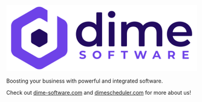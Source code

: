 ![Dime Software](https://github.com/dimenics/.github/raw/master/profile/assets/logo.svg)

Boosting your business with powerful and integrated software.

Check out [dime-software.com](www.dimesoftware.com) and [dimescheduler.com](www.dimescheduler.com) for more about us!